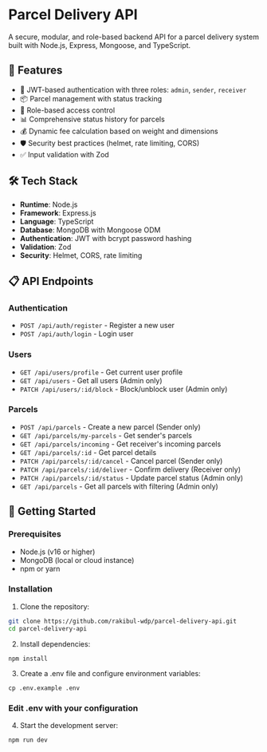 # Parcel Delivery API

A secure, modular, and role-based backend API for a parcel delivery system built with Node.js, Express, Mongoose, and TypeScript.

## 🚀 Features

- 🔐 JWT-based authentication with three roles: `admin`, `sender`, `receiver`
- 📦 Parcel management with status tracking
- 👥 Role-based access control
- 📊 Comprehensive status history for parcels
- 💰 Dynamic fee calculation based on weight and dimensions
- 🛡️ Security best practices (helmet, rate limiting, CORS)
- ✅ Input validation with Zod

## 🛠️ Tech Stack

- **Runtime**: Node.js
- **Framework**: Express.js
- **Language**: TypeScript
- **Database**: MongoDB with Mongoose ODM
- **Authentication**: JWT with bcrypt password hashing
- **Validation**: Zod
- **Security**: Helmet, CORS, rate limiting

## 📋 API Endpoints

### Authentication

- `POST /api/auth/register` - Register a new user
- `POST /api/auth/login` - Login user

### Users

- `GET /api/users/profile` - Get current user profile
- `GET /api/users` - Get all users (Admin only)
- `PATCH /api/users/:id/block` - Block/unblock user (Admin only)

### Parcels

- `POST /api/parcels` - Create a new parcel (Sender only)
- `GET /api/parcels/my-parcels` - Get sender's parcels
- `GET /api/parcels/incoming` - Get receiver's incoming parcels
- `GET /api/parcels/:id` - Get parcel details
- `PATCH /api/parcels/:id/cancel` - Cancel parcel (Sender only)
- `PATCH /api/parcels/:id/deliver` - Confirm delivery (Receiver only)
- `PATCH /api/parcels/:id/status` - Update parcel status (Admin only)
- `GET /api/parcels` - Get all parcels with filtering (Admin only)

## 🚀 Getting Started

### Prerequisites

- Node.js (v16 or higher)
- MongoDB (local or cloud instance)
- npm or yarn

### Installation

1. Clone the repository:

```bash
git clone https://github.com/rakibul-wdp/parcel-delivery-api.git
cd parcel-delivery-api
```

2. Install dependencies:

```
npm install
```

3. Create a .env file and configure environment variables:

```
cp .env.example .env
```

### Edit .env with your configuration

4. Start the development server:

```
npm run dev
```
